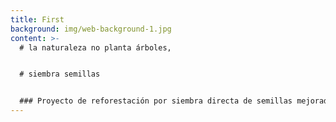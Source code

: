 ```yaml
---
title: First
background: img/web-background-1.jpg
content: >-
  # la naturaleza no planta árboles,


  # siembra semillas


  ### Proyecto de reforestación por siembra directa de semillas mejoradas con las ecotecnologías del priming, peletizado y uso de micorrizas, que busca imitar los procesos de regeneración natural de Sierra Lujar (Granada).
---
```


